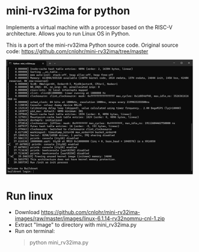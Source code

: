 # mini-rv32ima for python
Implements a virtual machine with a processor based on the RISC-V architecture.
Allows you to run Linux OS in Python.

This is a port of the mini-rv32ima Python source code.
Original source code: https://github.com/cnlohr/mini-rv32ima/tree/master

![terminal](media/terminal.png)

# Run linux
- Download https://github.com/cnlohr/mini-rv32ima-images/raw/master/images/linux-6.1.14-rv32nommu-cnl-1.zip
- Extract "Image" to directory with mini_rv32ima.py
- Run on terminal:
  > python mini_rv32ima.py
